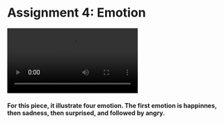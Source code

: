 # Assignment 4: Emotion


![Emotions ](/others/Emotion.mp4)


#### For this piece, it illustrate four emotion. The first emotion is happinnes, then sadness, then surprised, and followed by angry. 
